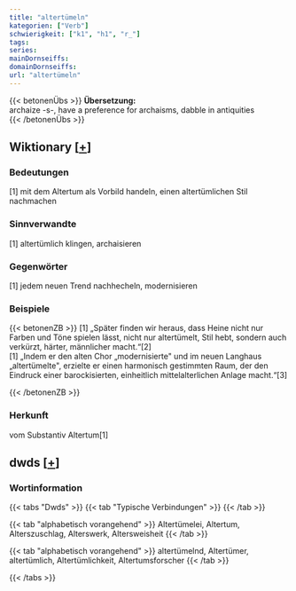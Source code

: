 ```yaml
---
title: "altertümeln"
kategorien: ["Verb"]
schwierigkeit: ["k1", "h1", "r_"]
tags:
series:
mainDornseiffs:
domainDornseiffs:
url: "altertümeln"
---
```


{{< betonenÜbs >}}
**Übersetzung:**  
archaize -s-, have a preference for archaisms, dabble in antiquities  
{{< /betonenÜbs >}}

## Wiktionary [[+](https://de.wiktionary.org/wiki/altertümeln)]

### Bedeutungen
[1] mit dem Altertum als Vorbild handeln, einen altertümlichen Stil nachmachen  

### Sinnverwandte
[1] altertümlich klingen, archaisieren  

### Gegenwörter
[1] jedem neuen Trend nachhecheln, modernisieren  

### Beispiele
{{< betonenZB >}}
[1] „Später finden wir heraus, dass Heine nicht nur Farben und Töne spielen lässt, nicht nur altertümelt, Stil hebt, sondern auch verkürzt, härter, männlicher macht.“[2]  
[1] „Indem er den alten Chor „modernisierte" und im neuen Langhaus „altertümelte", erzielte er einen harmonisch gestimmten Raum, der den Eindruck einer barockisierten, einheitlich mittelalterlichen Anlage macht.“[3]  

{{< /betonenZB >}}
### Herkunft
vom Substantiv Altertum[1]  



## dwds [[+](https://www.dwds.de/wb/altertümeln)]

### Wortinformation
{{< tabs "Dwds" >}}
{{< tab "Typische Verbindungen" >}}
{{< /tab >}}

{{< tab "alphabetisch vorangehend" >}}
Altertümelei, Altertum, Alterszuschlag, Alterswerk, Altersweisheit
{{< /tab >}}

{{< tab "alphabetisch vorangehend" >}}
altertümelnd, Altertümer, altertümlich, Altertümlichkeit, Altertumsforscher
{{< /tab >}}

{{< /tabs >}}

